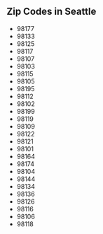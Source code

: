 ## Zip Codes in Seattle

- 98177
- 98133
- 98125
- 98117
- 98107
- 98103
- 98115
- 98105
- 98195
- 98112
- 98102
- 98199
- 98119
- 98109
- 98122
- 98121
- 98101
- 98164
- 98174
- 98104
- 98144
- 98134
- 98136
- 98126
- 98116
- 98106
- 98118
